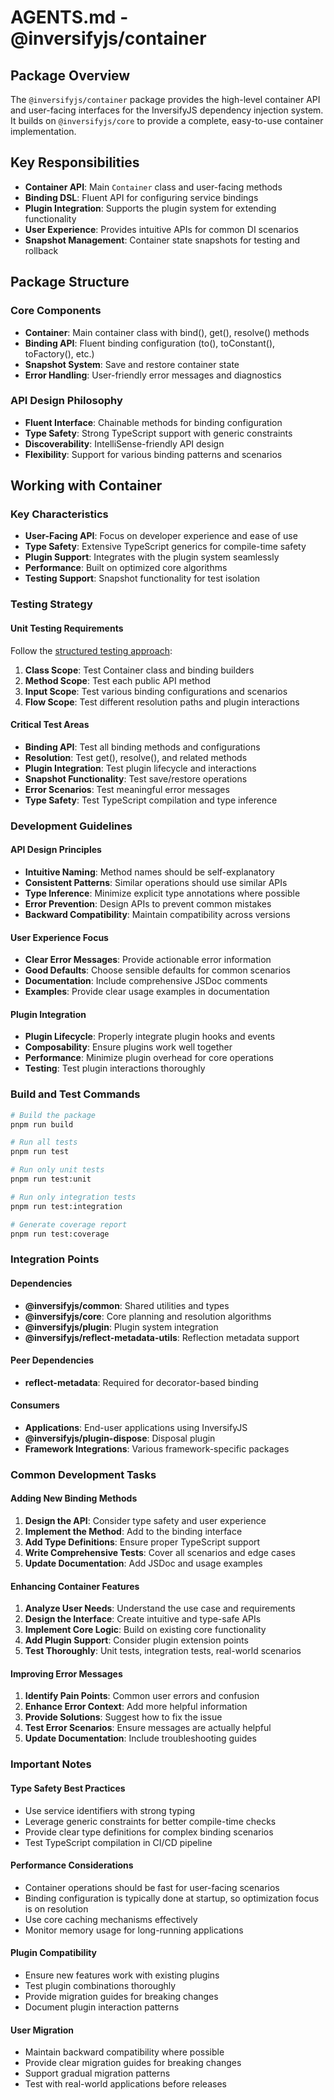 # AGENTS.md - @inversifyjs/container

## Package Overview

The `@inversifyjs/container` package provides the high-level container API and user-facing interfaces for the InversifyJS dependency injection system. It builds on `@inversifyjs/core` to provide a complete, easy-to-use container implementation.

## Key Responsibilities

- **Container API**: Main `Container` class and user-facing methods
- **Binding DSL**: Fluent API for configuring service bindings
- **Plugin Integration**: Supports the plugin system for extending functionality
- **User Experience**: Provides intuitive APIs for common DI scenarios
- **Snapshot Management**: Container state snapshots for testing and rollback

## Package Structure

### Core Components
- **Container**: Main container class with bind(), get(), resolve() methods
- **Binding API**: Fluent binding configuration (to(), toConstant(), toFactory(), etc.)
- **Snapshot System**: Save and restore container state
- **Error Handling**: User-friendly error messages and diagnostics

### API Design Philosophy
- **Fluent Interface**: Chainable methods for binding configuration
- **Type Safety**: Strong TypeScript support with generic constraints
- **Discoverability**: IntelliSense-friendly API design
- **Flexibility**: Support for various binding patterns and scenarios

## Working with Container

### Key Characteristics
- **User-Facing API**: Focus on developer experience and ease of use
- **Type Safety**: Extensive TypeScript generics for compile-time safety
- **Plugin Support**: Integrates with the plugin system seamlessly
- **Performance**: Built on optimized core algorithms
- **Testing Support**: Snapshot functionality for test isolation

### Testing Strategy

#### Unit Testing Requirements
Follow the [structured testing approach](../../../../docs/testing/unit-testing.md):

1. **Class Scope**: Test Container class and binding builders
2. **Method Scope**: Test each public API method
3. **Input Scope**: Test various binding configurations and scenarios  
4. **Flow Scope**: Test different resolution paths and plugin interactions

#### Critical Test Areas
- **Binding API**: Test all binding methods and configurations
- **Resolution**: Test get(), resolve(), and related methods
- **Plugin Integration**: Test plugin lifecycle and interactions
- **Snapshot Functionality**: Test save/restore operations
- **Error Scenarios**: Test meaningful error messages
- **Type Safety**: Test TypeScript compilation and type inference

### Development Guidelines

#### API Design Principles
- **Intuitive Naming**: Method names should be self-explanatory
- **Consistent Patterns**: Similar operations should use similar APIs
- **Type Inference**: Minimize explicit type annotations where possible
- **Error Prevention**: Design APIs to prevent common mistakes
- **Backward Compatibility**: Maintain compatibility across versions

#### User Experience Focus
- **Clear Error Messages**: Provide actionable error information
- **Good Defaults**: Choose sensible defaults for common scenarios
- **Documentation**: Include comprehensive JSDoc comments
- **Examples**: Provide clear usage examples in documentation

#### Plugin Integration
- **Plugin Lifecycle**: Properly integrate plugin hooks and events
- **Composability**: Ensure plugins work well together
- **Performance**: Minimize plugin overhead for core operations
- **Testing**: Test plugin interactions thoroughly

### Build and Test Commands

```bash
# Build the package
pnpm run build

# Run all tests
pnpm run test

# Run only unit tests
pnpm run test:unit

# Run only integration tests  
pnpm run test:integration

# Generate coverage report
pnpm run test:coverage
```

### Integration Points

#### Dependencies
- **@inversifyjs/common**: Shared utilities and types
- **@inversifyjs/core**: Core planning and resolution algorithms
- **@inversifyjs/plugin**: Plugin system integration
- **@inversifyjs/reflect-metadata-utils**: Reflection metadata support

#### Peer Dependencies
- **reflect-metadata**: Required for decorator-based binding

#### Consumers
- **Applications**: End-user applications using InversifyJS
- **@inversifyjs/plugin-dispose**: Disposal plugin
- **Framework Integrations**: Various framework-specific packages

### Common Development Tasks

#### Adding New Binding Methods
1. **Design the API**: Consider type safety and user experience
2. **Implement the Method**: Add to the binding interface
3. **Add Type Definitions**: Ensure proper TypeScript support
4. **Write Comprehensive Tests**: Cover all scenarios and edge cases
5. **Update Documentation**: Add JSDoc and usage examples

#### Enhancing Container Features
1. **Analyze User Needs**: Understand the use case and requirements
2. **Design the Interface**: Create intuitive and type-safe APIs
3. **Implement Core Logic**: Build on existing core functionality
4. **Add Plugin Support**: Consider plugin extension points
5. **Test Thoroughly**: Unit tests, integration tests, real-world scenarios

#### Improving Error Messages
1. **Identify Pain Points**: Common user errors and confusion
2. **Enhance Error Context**: Add more helpful information
3. **Provide Solutions**: Suggest how to fix the issue
4. **Test Error Scenarios**: Ensure messages are actually helpful
5. **Update Documentation**: Include troubleshooting guides

### Important Notes

#### Type Safety Best Practices
- Use service identifiers with strong typing
- Leverage generic constraints for better compile-time checks
- Provide clear type definitions for complex binding scenarios
- Test TypeScript compilation in CI/CD pipeline

#### Performance Considerations
- Container operations should be fast for user-facing scenarios
- Binding configuration is typically done at startup, so optimization focus is on resolution
- Use core caching mechanisms effectively
- Monitor memory usage for long-running applications

#### Plugin Compatibility
- Ensure new features work with existing plugins
- Test plugin combinations thoroughly
- Provide migration guides for breaking changes
- Document plugin interaction patterns

#### User Migration
- Maintain backward compatibility where possible
- Provide clear migration guides for breaking changes
- Support gradual migration patterns
- Test with real-world applications before releases
